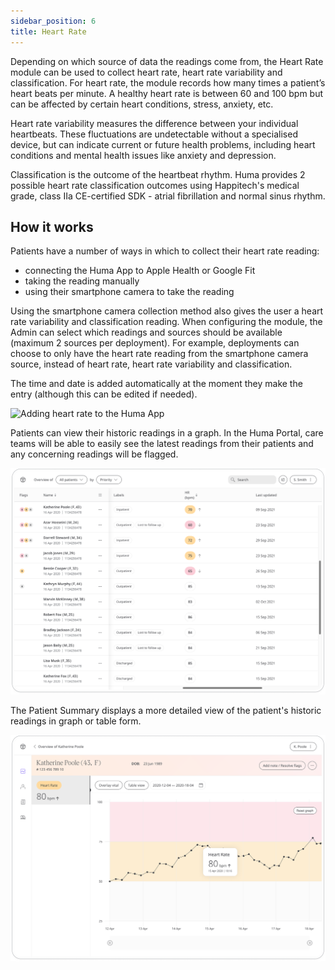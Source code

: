 ```yaml
---
sidebar_position: 6
title: Heart Rate
---
```


Depending on which source of data the readings come from, the Heart Rate module can be used to collect heart rate, heart rate variability and classification. For heart rate, the module records how many times a patient’s heart beats per minute. A healthy heart rate is between 60 and 100 bpm but can be affected by certain heart conditions, stress, anxiety, etc. 

Heart rate variability measures the difference between your individual heartbeats. These fluctuations are undetectable without a specialised device, but can indicate current or future health problems, including heart conditions and mental health issues like anxiety and depression.

Classification is the outcome of the heartbeat rhythm. Huma provides 2 possible heart rate classification outcomes using Happitech's medical grade, class IIa CE-certified SDK - atrial fibrillation and normal sinus rhythm.

## How it works

Patients have a number of ways in which to collect their heart rate reading:

- connecting the Huma App to Apple Health or Google Fit
- taking the reading manually  
- using their smartphone camera to take the reading

Using the smartphone camera collection method also gives the user a heart rate variability and classification reading. When configuring the module, the Admin can select which readings and sources should be available (maximum 2 sources per deployment). For example, deployments can choose to only have the heart rate reading from the smartphone camera source, instead of heart rate, heart rate variability and classification.

The time and date is added automatically at the moment they make the entry (although this can be edited if needed). 

![Adding heart rate to the Huma App](./assets/heart-rate.png)

Patients can view their historic readings in a graph. In the Huma Portal, care teams will be able to easily see the latest readings from their patients and any concerning readings will be flagged.  

![View patient heart rate in the Huma Portal](./assets/cp-patient-list-heart-rate.png)

The Patient Summary displays a more detailed view of the patient's historic readings in graph or table form.

![View patient heart rate in the Huma Portal](./assets/cp-module-details-heart-rate.png)
